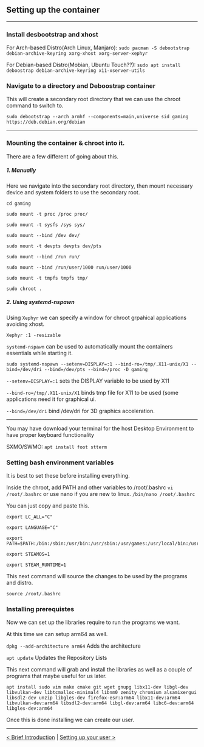 
## Setting up the container
-------------------------

### Install desbootstrap and xhost

For Arch-based Distro(Arch Linux, Manjaro): `sudo pacman -S debootstrap debian-archive-keyring xorg-xhost xorg-server-xephyr`

For Debian-based Distro(Mobian, Ubuntu Touch??): `sudo apt install deboostrap debian-archive-keyring x11-xserver-utils`


### Navigate to a directory and Deboostrap container

This will create a secondary root directory that we can use the chroot command to switch to.
```
sudo debootstrap --arch armhf --components=main,universe sid gaming https://deb.debian.org/debian
```
----

### Mounting the container & chroot into it.

There are a few different of going about this. 

##### 1. Manually

Here we navigate into the secondary root directory, then mount necessary device and system folders to use the secondary root.


```
cd gaming

sudo mount -t proc /proc proc/

sudo mount -t sysfs /sys sys/

sudo mount --bind /dev dev/

sudo mount -t devpts devpts dev/pts

sudo mount --bind /run run/

sudo mount --bind /run/user/1000 run/user/1000

sudo mount -t tmpfs tmpfs tmp/

sudo chroot .
```

##### 2. Using systemd-nspawn

Using `Xephyr` we can specify a window for chroot grpahical applications avoiding xhost.

```
Xephyr :1 -resizable
```

`systemd-nspawn` can be used to automatically mount the containers essentials while starting it.

```
sudo systemd-nspawn --setenv=DISPLAY=:1 --bind-ro=/tmp/.X11-unix/X1 --bind=/dev/dri --bind=/dev/pts --bind=/proc -D gaming
```

`--setenv=DISPLAY=:1` sets the DISPLAY variable to be used by X11

`--bind-ro=/tmp/.X11-unix/X1` binds tmp file for X11 to be used (some applications need it for graphical ui.

`--bind=/dev/dri` bind /dev/dri for 3D graphics acceleration.

----

You may have download your terminal for the host Desktop Environment to have proper keyboard functionality

SXMO/SWMO: `apt install foot stterm` 


### Setting bash environment variables

It is best to set these before installing everything.  

Inside the chroot, add PATH and other variables to /root/.bashrc
`vi /root/.bashrc`
or use nano if you are new to linux.
`/bin/nano /root/.bashrc`


You can just copy and paste this.
```
export LC_ALL="C"

export LANGUAGE="C"

export PATH=$PATH:/bin:/sbin:/usr/bin:/usr/sbin:/usr/games:/usr/local/bin:/usr/local/sbin

export STEAMOS=1

export STEAM_RUNTIME=1
```

This next command will source the changes to be used by the programs and distro.

```
source /root/.bashrc
```

### Installing prerequistes
Now we can set up the libraries require to run the programs we want.

At this time we can setup arm64 as well.

`dpkg --add-architecture arm64` Adds the architecture

`apt update` Updates the Repository Lists

This next command will grab and install the libraries as well as a couple of programs that maybe useful for us later. 

```
apt install sudo vim make cmake git wget gnupg libx11-dev libgl-dev libvulkan-dev libtcmalloc-minimal4 libnm0 zenity chromium alsamixergui libsdl2-dev unzip libgles-dev firefox-esr:arm64 libx11-dev:arm64 libvulkan-dev:arm64 libsdl2-dev:arm64 libgl-dev:arm64 libc6-dev:arm64 libgles-dev:arm64
```

Once this is done installing we can create our user.

-----

[< Brief Introduction](introduction.md) | [Setting up your user >](create-user.md)




